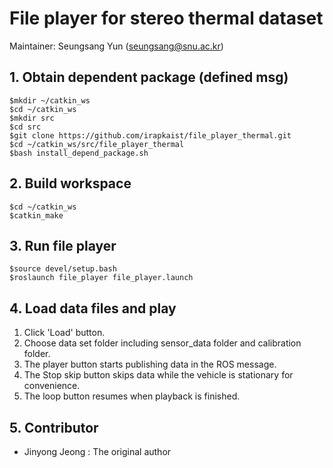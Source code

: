 # File player for stereo thermal dataset

Maintainer: Seungsang Yun (seungsang@snu.ac.kr)

## 1. Obtain dependent package (defined msg)

```
$mkdir ~/catkin_ws
$cd ~/catkin_ws
$mkdir src
$cd src
$git clone https://github.com/irapkaist/file_player_thermal.git
$cd ~/catkin_ws/src/file_player_thermal
$bash install_depend_package.sh
```

## 2. Build workspace

```
$cd ~/catkin_ws
$catkin_make
```

## 3. Run file player

```
$source devel/setup.bash
$roslaunch file_player file_player.launch
```

## 4. Load data files and play

1. Click 'Load' button.
2. Choose data set folder including sensor_data folder and calibration folder.
3. The player button starts publishing data in the ROS message.
4. The Stop skip button skips data while the vehicle is stationary for convenience.
5. The loop button resumes when playback is finished.

## 5. Contributor
* Jinyong Jeong : The original author
